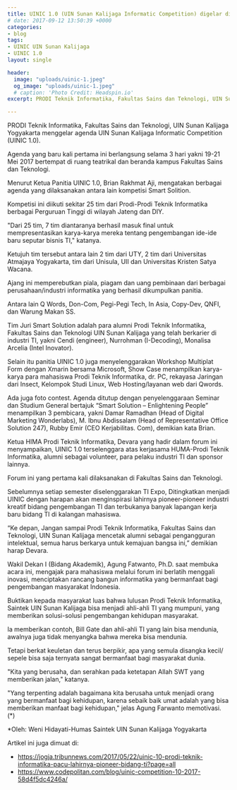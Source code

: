 ```yaml
---
title: UINIC 1.0 (UIN Sunan Kalijaga Informatic Competition) digelar di UIN Sunan Kalijaga Yogyakarta
# date: 2017-09-12 13:50:39 +0000
categories:
- blog
tags:
- UINIC UIN Sunan Kalijaga
- UINIC 1.0
layout: single

header:
  image: "uploads/uinic-1.jpeg"
  og_image: "uploads/uinic-1.jpeg"
  # caption: 'Photo Credit: Headspin.io'
excerpt: PRODI Teknik Informatika, Fakultas Sains dan Teknologi, UIN Sunan Kalijaga Yogyakarta menggelar agenda UIN Sunan Kalijaga Informatic Competition (UINIC 1.0). Agenda yang baru kali pertama ini berlangsung selama 3 hari yakni 19-21 Mei 2017 bertempat di ruang teatrikal dan beranda kampus Fakultas Sains dan Teknologi.

---
```


PRODI Teknik Informatika, Fakultas Sains dan Teknologi, UIN Sunan Kalijaga Yogyakarta menggelar agenda UIN Sunan Kalijaga Informatic Competition (UINIC 1.0).

Agenda yang baru kali pertama ini berlangsung selama 3 hari yakni 19-21 Mei 2017 bertempat di ruang teatrikal dan beranda kampus Fakultas Sains dan Teknologi.

Menurut Ketua Panitia UINIC 1.0, Brian Rakhmat Aji, mengatakan berbagai agenda yang dilaksanakan antara lain kompetisi Smart Solition.

Kompetisi ini diikuti sekitar 25 tim dari Prodi-Prodi Teknik Informatika berbagai Perguruan Tinggi di wilayah Jateng dan DIY.

"Dari 25 tim, 7 tim diantaranya berhasil masuk final untuk mempresentasikan karya-karya mereka tentang pengembangan ide-ide baru seputar bisnis TI," katanya.

Ketujuh tim tersebut antara lain 2 tim dari UTY, 2 tim dari Universitas Atmajaya Yogyakarta, tim dari Unisula, UII dan Universitas Kristen Satya Wacana.

Ajang ini memperebutkan piala, piagam dan uang pembinaan dari berbagai perusahaan/industri informatika yang berhasil dikumpulkan panitia.

Antara lain Q Words, Don-Com, Pegi-Pegi Tech, In Asia, Copy-Dev, QNFI, dan Warung Makan SS.

Tim Juri Smart Solution adalah para alumni Prodi Teknik Informatika, Fakultas Sains dan Teknologi UIN Sunan Kalijaga yang telah berkarier di industri TI, yakni  Cendi (engineer), Nurrohman (I-Decoding), Monalisa Arcelia (Intel Inovator).

Selain itu panitia UINIC 1.0 juga menyelenggarakan Workshop Multiplat Form dengan Xmarin bersama Microsoft, Show Case menampilkan karya-karya para mahasiswa Prodi Teknik Informatika,  dr. PC, rekayasa Jaringan  dari Insect,  Kelompok Studi Linux,  Web Hosting/layanan web dari Qwords.

Ada juga foto contest.  Agenda ditutup dengan penyelenggaraan Seminar dan Studium General  bertajuk “Smart Solution – Enlightening People” menampilkan 3 pembicara, yakni Damar Ramadhan (Head of Digital Marketing Wonderlabs), M. Ibnu Abdissalam (Head of Representative Office Solution 247), Rubby Emir (CEO Kerjabilitas. Com),  demikian kata Brian.

Ketua HIMA Prodi Teknik Informatika, Devara  yang hadir dalam forum ini menyampaikan, UINIC 1.0 terselenggara atas kerjasama HUMA-Prodi Teknik Informatika, alumni sebagai volunteer, para pelaku industri TI dan sponsor lainnya.

Forum ini yang pertama kali dilaksanakan di Fakultas Sains dan Teknologi.

Sebelumnya setiap semester diselenggarakan TI Expo, Ditingkatkan menjadi UINIC dengan harapan akan menginspirasi lahirnya pioneer-pioneer industri kreatif  bidang pengembangan TI dan terbukanya banyak lapangan kerja baru bidang TI di kalangan mahasiswa.

“Ke depan, Jangan sampai Prodi Teknik Informatika, Fakultas Sains dan Teknologi, UIN Sunan Kalijaga mencetak alumni sebagai pengangguran intelektual, semua harus berkarya untuk kemajuan bangsa ini,” demikian harap Devara.

Wakil Dekan I (Bidang Akademik), Agung Fatwanto, Ph.D. saat membuka acara ini,  mengajak para mahasiswa melalui forum ini berlatih menggali inovasi, menciptakan rancang bangun  informatika yang bermanfaat bagi pengembangan masyarakat Indonesia.

Buktikan kepada masyarakat luas bahwa lulusan Prodi Teknik Informatika, Saintek UIN  Sunan Kalijaga bisa menjadi ahli-ahli TI yang mumpuni, yang memberikan solusi-solusi pengembangan kehidupan masyarakat.

Ia memberikan contoh, Bill Gate dan ahli-ahli TI yang lain bisa mendunia, awalnya juga tidak menyangka bahwa mereka bisa mendunia.

Tetapi berkat keuletan dan terus berpikir, apa yang semula disangka kecil/ sepele bisa saja ternyata sangat bermanfaat bagi masyarakat dunia.

"Kita yang berusaha, dan serahkan pada ketetapan Allah SWT yang memberikan jalan," katanya.

"Yang terpenting adalah bagaimana kita berusaha untuk menjadi orang yang bermanfaat bagi kehidupan, karena sebaik baik umat adalah yang bisa memberikan manfaat bagi kehidupan,"  jelas Agung Farwanto memotivasi. (*)

*Oleh: Weni Hidayati-Humas Saintek UIN Sunan Kalijaga Yogyakarta


Artikel ini juga dimuat di:
- https://jogja.tribunnews.com/2017/05/22/uinic-10-prodi-teknik-informatika-pacu-lahirnya-pioneer-bidang-ti?page=all
- https://www.codepolitan.com/blog/uinic-competition-10-2017-58d4f5dc4246a/
